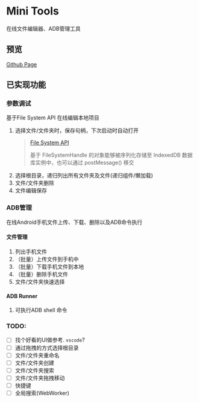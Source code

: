# Mini Tools
在线文件编辑器、ADB管理工具
## 预览
[Github Page](https://gws0920.github.io/adb_file_manager/)

## 已实现功能
### 参数调试
基于File System API 在线编辑本地项目
1. 选择文件/文件夹时，保存句柄，下次启动时自动打开
    >  [File System API](https://developer.mozilla.org/zh-CN/docs/Web/API/File_System_API)
    >
    > 基于 FileSystemHandle 的对象能够被序列化存储至 IndexedDB 数据库实例中，也可以通过 postMessage() 移交
2. 选择根目录，递归列出所有文件夹及文件(递归组件/懒加载)
3. 文件/文件夹删除
4. 文件编辑保存

### ADB管理
在线Android手机文件上传、下载、删除以及ADB命令执行
#### 文件管理
1. 列出手机文件
2. （批量）上传文件到手机中
3. （批量）下载手机文件到本地
4. （批量）删除手机文件
5. 文件/文件夹快速选择
#### ADB Runner
1. 可执行ADB shell 命令

### TODO:
- [ ] 找个好看的UI做参考. `vscode`?
- [ ] 通过拖拽的方式选择根目录
- [ ] 文件/文件夹重命名
- [ ] 文件/文件夹创建
- [ ] 文件/文件夹搜索
- [ ] 文件/文件夹拖拽移动
- [ ] 快捷键
- [ ] 全局搜索(WebWorker)
